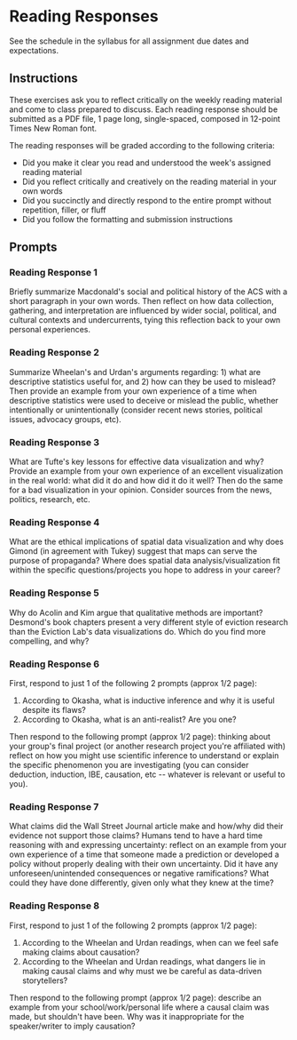 # Reading Responses

See the schedule in the syllabus for all assignment due dates and expectations.

## Instructions

These exercises ask you to reflect critically on the weekly reading material and come to class prepared to discuss. Each reading response should be submitted as a PDF file, 1 page long, single-spaced, composed in 12-point Times New Roman font.

The reading responses will be graded according to the following criteria:

  - Did you make it clear you read and understood the week's assigned reading material
  - Did you reflect critically and creatively on the reading material in your own words
  - Did you succinctly and directly respond to the entire prompt without repetition, filler, or fluff
  - Did you follow the formatting and submission instructions

## Prompts

### Reading Response 1

Briefly summarize Macdonald's social and political history of the ACS with a short paragraph in your own words. Then reflect on how data collection, gathering, and interpretation are influenced by wider social, political, and cultural contexts and undercurrents, tying this reflection back to your own personal experiences.

### Reading Response 2

Summarize Wheelan's and Urdan's arguments regarding: 1) what are descriptive statistics useful for, and 2) how can they be used to mislead? Then provide an example from your own experience of a time when descriptive statistics were used to deceive or mislead the public, whether intentionally or unintentionally (consider recent news stories, political issues, advocacy groups, etc).

### Reading Response 3

What are Tufte's key lessons for effective data visualization and why? Provide an example from your own experience of an excellent visualization in the real world: what did it do and how did it do it well? Then do the same for a bad visualization in your opinion. Consider sources from the news, politics, research, etc.

### Reading Response 4

What are the ethical implications of spatial data visualization and why does Gimond (in agreement with Tukey) suggest that maps can serve the purpose of propaganda? Where does spatial data analysis/visualization fit within the specific questions/projects you hope to address in your career?

### Reading Response 5

Why do Acolin and Kim argue that qualitative methods are important? Desmond's book chapters present a very different style of eviction research than the Eviction Lab's data visualizations do. Which do you find more compelling, and why?

### Reading Response 6

First, respond to just 1 of the following 2 prompts (approx 1/2 page):

  1. According to Okasha, what is inductive inference and why it is useful despite its flaws?
  2. According to Okasha, what is an anti-realist? Are you one?

Then respond to the following prompt (approx 1/2 page): thinking about your group's final project (or another research project you're affiliated with) reflect on how you might use scientific inference to understand or explain the specific phenomenon you are investigating (you can consider deduction, induction, IBE, causation, etc -- whatever is relevant or useful to you).

### Reading Response 7

What claims did the Wall Street Journal article make and how/why did their evidence not support those claims? Humans tend to have a hard time reasoning with and expressing uncertainty: reflect on an example from your own experience of a time that someone made a prediction or developed a policy without properly dealing with their own uncertainty. Did it have any unforeseen/unintended consequences or negative ramifications? What could they have done differently, given only what they knew at the time?

### Reading Response 8

First, respond to just 1 of the following 2 prompts (approx 1/2 page):

  1. According to the Wheelan and Urdan readings, when can we feel safe making claims about causation?
  2. According to the Wheelan and Urdan readings, what dangers lie in making causal claims and why must we be careful as data-driven storytellers?

Then respond to the following prompt (approx 1/2 page): describe an example from your school/work/personal life where a causal claim was made, but shouldn't have been. Why was it inappropriate for the speaker/writer to imply causation?
